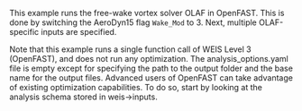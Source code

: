 This example runs the free-wake vortex solver OLAF in OpenFAST. This is done by switching the AeroDyn15 flag `Wake_Mod` to 3. Next, multiple OLAF-specific inputs are specified.

Note that this example runs a single function call of WEIS Level 3 (OpenFAST), and does not run any optimization. The analysis_options.yaml file is empty except for specifying the path to the output folder and the base name for the output files. 
Advanced users of OpenFAST can take advantage of existing optimization capabilities. To do so, start by looking at the analysis schema stored in weis->inputs.
